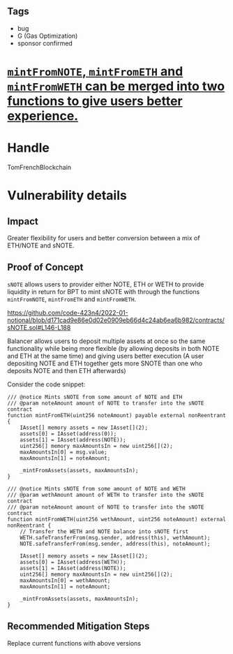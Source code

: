 ## Tags

- bug
- G (Gas Optimization)
- sponsor confirmed

# [`mintFromNOTE`, `mintFromETH` and `mintFromWETH` can be merged into two functions to give users better experience.](https://github.com/code-423n4/2022-01-notional-findings/issues/41) 

# Handle

TomFrenchBlockchain


# Vulnerability details

## Impact
Greater flexibility for users and better conversion between a mix of ETH/NOTE and sNOTE.

## Proof of Concept

`sNOTE` allows users to provider either NOTE, ETH or WETH to provide liquidity in return for BPT to mint sNOTE with through the functions `mintFromNOTE`, `mintFromETH` and `mintFromWETH`.

https://github.com/code-423n4/2022-01-notional/blob/d171cad9e86e0d02e0909eb66d4c24ab6ea6b982/contracts/sNOTE.sol#L146-L188

Balancer allows users to deposit multiple assets at once so the same functionality while being more flexible (by allowing deposits in both NOTE and ETH at the same time) and giving users better execution (A user depositing NOTE and ETH together gets more SNOTE than one who deposits NOTE and then ETH afterwards)

Consider the code snippet:

```
/// @notice Mints sNOTE from some amount of NOTE and ETH
/// @param noteAmount amount of NOTE to transfer into the sNOTE contract
function mintFromETH(uint256 noteAmount) payable external nonReentrant {
    IAsset[] memory assets = new IAsset[](2);
    assets[0] = IAsset(address(0));
    assets[1] = IAsset(address(NOTE));
    uint256[] memory maxAmountsIn = new uint256[](2);
    maxAmountsIn[0] = msg.value;
    maxAmountsIn[1] = noteAmount;

    _mintFromAssets(assets, maxAmountsIn);
}

/// @notice Mints sNOTE from some amount of NOTE and WETH
/// @param wethAmount amount of WETH to transfer into the sNOTE contract
/// @param noteAmount amount of NOTE to transfer into the sNOTE contract
function mintFromWETH(uint256 wethAmount, uint256 noteAmount) external nonReentrant {
    // Transfer the WETH and NOTE balance into sNOTE first
    WETH.safeTransferFrom(msg.sender, address(this), wethAmount);
    NOTE.safeTransferFrom(msg.sender, address(this), noteAmount);

    IAsset[] memory assets = new IAsset[](2);
    assets[0] = IAsset(address(WETH));
    assets[1] = IAsset(address(NOTE));
    uint256[] memory maxAmountsIn = new uint256[](2);
    maxAmountsIn[0] = wethAmount;
    maxAmountsIn[1] = noteAmount;

    _mintFromAssets(assets, maxAmountsIn);
}
```

## Recommended Mitigation Steps

Replace current functions with above versions

